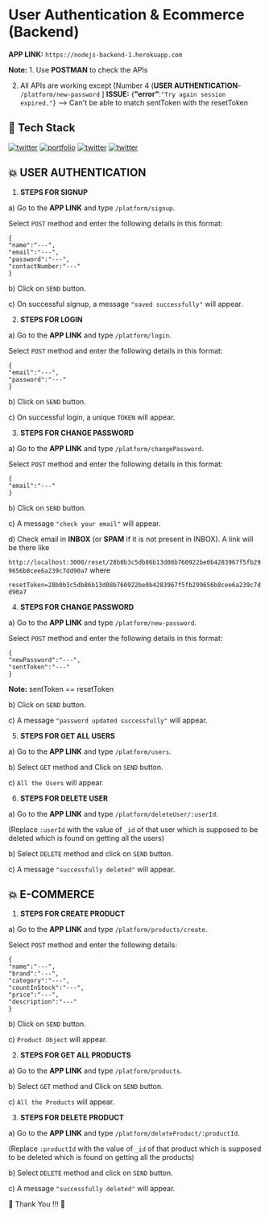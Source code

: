 # User Authentication & Ecommerce (Backend)


**APP LINK:** ```https://nodejs-backend-1.herokuapp.com```


**Note:** 1. Use **POSTMAN** to check the APIs

2. All APIs are working except [Number 4 (**USER AUTHENTICATION**- ```/platform/new-password``` ] **ISSUE:** {**"error"**:```"Try again session expired."```} --> Can't be able to match sentToken with the resetToken




## 📌 Tech Stack


[![twitter](https://img.shields.io/badge/JavaScript-323330?style=for-the-badge&logo=javascript&logoColor=F7DF1E)](https://twitter.com/)
[![portfolio](https://img.shields.io/badge/Node.js-43853D?style=for-the-badge&logo=node.js&logoColor=white)](https://katherineoelsner.com/)
[![twitter](https://img.shields.io/badge/Express.js-404D59?style=for-the-badge)](https://twitter.com/)
[![twitter](https://img.shields.io/badge/MongoDB-4EA94B?style=for-the-badge&logo=mongodb&logoColor=white)](https://twitter.com/)




## 💥 USER AUTHENTICATION


1. **STEPS FOR SIGNUP**

a) Go to the **APP LINK** and type ```/platform/signup```. 

Select ```POST``` method and enter the following details in this format:

```
{
"name":"---",
"email":"---",
"password":"---",
"contactNumber:"---"
}
```

b) Click on ```SEND``` button.

c) On successful signup, a message ```"saved successfully"``` will appear.


2. **STEPS FOR LOGIN**

a) Go to the **APP LINK** and type ```/platform/login```. 

Select ```POST``` method and enter the following details in this format:

```
{
"email":"---",
"password":"---"
}
```


b) Click on ```SEND``` button.

c) On successful login, a unique ```TOKEN``` will appear.


3. **STEPS FOR CHANGE PASSWORD**

a) Go to the **APP LINK** and type ```/platform/changePassword```. 

Select ```POST``` method and enter the following details in this format:

```
{
"email":"---"
}
```


b) Click on ```SEND``` button.


c) A message ```"check your email"``` will appear.


d) Check email in **INBOX** (or **SPAM** if it is not present in INBOX). A link will be there like

```http://localhost:3000/reset/28b0b3c5db86b13d08b760922be0b4283967f5fb299656b8cee6a239c7dd90a7``` where

```resetToken=28b0b3c5db86b13d08b760922be0b4283967f5fb299656b8cee6a239c7dd90a7```


4. **STEPS FOR CHANGE PASSWORD**

a) Go to the **APP LINK** and type ```/platform/new-password```. 

Select ```POST``` method and enter the following details in this format:

```
{
"newPassword":"---",
"sentToken":"---" 
}
```

**Note:** sentToken == resetToken 


b) Click on ```SEND``` button.


c) A message ```"password updated successfully"``` will appear.


5. **STEPS FOR GET ALL USERS**

a) Go to the **APP LINK** and type ```/platform/users```.

b) Select ```GET``` method and Click on ```SEND``` button.

c) ```All the Users``` will appear.


6. **STEPS FOR DELETE USER**

a) Go to the **APP LINK** and type ```/platform/deleteUser/:userId```. 

(Replace ```:userId``` with the value of ```_id``` of that user which is supposed to be deleted which is found on getting all the users)

b) Select ```DELETE``` method and click on ```SEND``` button.


c) A message ```"successfully deleted"``` will appear.



## 💥 E-COMMERCE

1. **STEPS FOR CREATE PRODUCT**

a) Go to the **APP LINK** and type ```/platform/products/create```.

Select ```POST``` method and enter the following details:

```
{
"name":"---",
"brand":"---",
"category":"---",
"countInStock":"---",
"price":"---",
"description":"---"
}
```


b)  Click on ```SEND``` button.

c) ```Product Object``` will appear.


2. **STEPS FOR GET ALL PRODUCTS**

a) Go to the **APP LINK** and type ```/platform/products```.

b) Select ```GET``` method and Click on ```SEND``` button.

c) ```All the Products``` will appear.


3. **STEPS FOR DELETE PRODUCT**

a) Go to the **APP LINK** and type ```/platform/deleteProduct/:productId```. 

(Replace ```:productId``` with the value of ```_id``` of that product which is supposed to be deleted which is found on getting all the products)

b) Select ```DELETE``` method and click on ```SEND``` button.

c) A message ```"successfully deleted"``` will appear.




💙 Thank You !!! 💙


